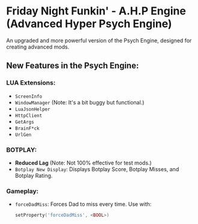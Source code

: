 # Friday Night Funkin' - A.H.P Engine (Advanced Hyper Psych Engine)

An upgraded and more powerful version of the Psych Engine, designed for creating advanced mods.

## New Features in the Psych Engine:

### LUA Extensions:
- `ScreenInfo`
- `WindowManager` (Note: It's a bit buggy but functional.)
- `LuaJsonHelper`
- `HttpClient`
- `GetArgs`
- `BrainF*ck`
- `UrlGen`

### BOTPLAY:
- **Reduced Lag** (Note: Not 100% effective for test mods.)
- `Botplay New Display`: Displays Botplay Score, Botplay Misses, and Botplay Rating.

### Gameplay:
- `forceDadMiss`: Forces Dad to miss every time. Use with:
  ```lua
  setProperty('forceDadMiss', <BOOL>)
